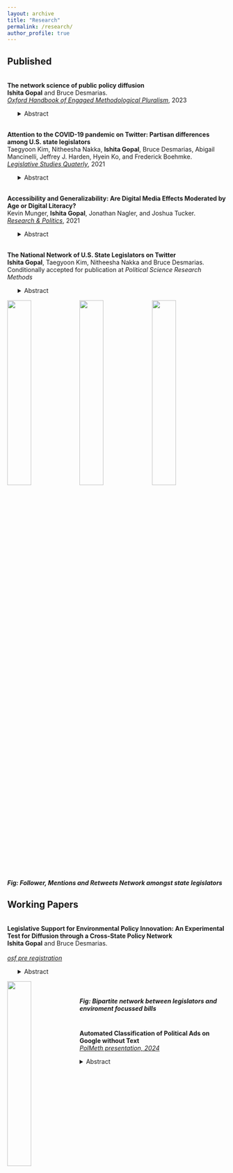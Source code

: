 ```yaml
---
layout: archive
title: "Research"
permalink: /research/
author_profile: true
---
```

<h2> Published </h2>

<br>**The network science of public policy diffusion**
<br>**Ishita Gopal** and Bruce Desmarias.
<br>[*Oxford Handbook of Engaged Methodological Pluralism*](https://academic.oup.com/edited-volume/52557/chapter-abstract/431321051?redirectedFrom=fulltext), 2023
<ul>
<details>
<summary> Abstract </summary>

For over half a century, rigorous empirical analysis of the patterns according to which policies spread across governments has lead to the substantial accumulation of knowledge regarding the attributes of governments and policies that predict the spread of policy. Recently, a more thorough integration of policy diffusion research with relational and network approaches to analysis has led to insights regarding the pathways that connect governments and facilitate the diffusion of policies. In this chapter we review recent developments regarding network approaches to policy diffusion research, and unify these findings and ideas as the, ``network science of public policy diffusion.'' We also offer guidance regarding directions in which the study of policy diffusion research can be advanced through network scientific approaches. Specifically, we suggest that researchers look to the policy networks literature for theoretical innovations, and that the adoption of multilayer network analysis methods would facilitate substantial advancements in the empirical analysis of the systems determinants of public policy diffusion.

</details>
</ul>

<br>**Attention to the COVID-19 pandemic on Twitter: Partisan differences among U.S. state legislators**
<br>Taegyoon Kim, Nitheesha Nakka, **Ishita Gopal**, Bruce Desmarias, Abigail Mancinelli, Jeffrey J. Harden, Hyein Ko, and Frederick Boehmke.
<br>[*Legislative Studies Quaterly*](https://onlinelibrary.wiley.com/doi/10.1111/lsq.12367), 2021
<ul>
    <details>
    <summary> Abstract </summary>
      Subnational governments in the United States have taken the lead on many aspects of the response to the COVID-19 pandemic. Variation in government activity across states offers the opportunity to analyze responses in comparable settings. We study a common and informative activity among state officials—state legislators’ attention to the pandemic on Twitter. We find that legislators’ attention to the pandemic strongly correlates with the number of cases in the legislator’s state, the national count of new deaths, and the number of pandemic-related public policies passed within the legislator’s state. Furthermore, we find that the degree of responsiveness to pandemic indicators differs significantly across political parties, with Republicans exhibiting weaker responses, on average. Lastly, we find significant differences in the content of tweets about the pandemic by Democratic and Republican legislators, with Democrats focused on health indicators and impacts, and Republicans focused on business impacts and opening the economy.
    </details>
</ul>

<br>**Accessibility and Generalizability: Are Digital Media Effects Moderated by Age or Digital Literacy?**
<br>Kevin Munger, **Ishita Gopal**, Jonathan Nagler, and Joshua Tucker.
<br>[*Research & Politics*](https://journals.sagepub.com/doi/full/10.1177/20531680211016968), 2021
<ul>
<details> <summary> Abstract </summary>
An emerging empirical regularity suggests that older people use and respond to social media very differently than younger people. Older people are the fastest-growing population of Internet and social media users in the US, and this heterogeneity will soon become central to online politics. However, many important experiments in this field have been conducted on online samples that do not contain enough older people to be useful to generalize to the current population of Internet users; this issue is more pronounced for studies that are even a few years old. In this paper, we report the results of replicating two experiments involving social media (specifically, Facebook) conducted on one such sample lacking older users (Amazon’s Mechanical Turk) using a source of online subjects which does contain sufficient variation in subject age. We add a standard battery of questions designed to explicitly measure digital literacy. We find evidence of significant treatment effect heterogeneity in subject age and digital literacy in the replication of one of the two experiments. This result is an example of limitations to generalizability of research conducted on samples where selection is related to treatment effect heterogeneity; specifically, this result indicates that Mechanical Turk should not be used to recruit subjects when researchers suspect treatment effect heterogeneity in age or digital literacy, as we argue should be the case for research on digital media effects. </details>
</ul>

<br>**The National Network of U.S. State Legislators on Twitter**
<br>**Ishita Gopal**, Taegyoon Kim, Nitheesha Nakka and Bruce Desmarias. 
<br>Conditionally accepted for publication at *Political Science Research Methods*
<ul>
<details> <summary> Abstract </summary>
Networks among legislators shape politics and policymaking within legislative institutions. In past work on legislative networks, the ties between legislators have been defined on those who serve in the same legislature or chamber. Online information networks, which have been found to play important roles in legislative communication at the national level, are not bounded by individual legislative bodies.  We collect original data for over four thousand U.S. state legislators and study patterns of connection among them on Twitter.  We look at three types of Twitter networks---follower, retweets, and mentions.  We describe these networks and estimate the relationships between ties and salient attributes of legislators. We find that networks are organized largely along geographic and partisan lines and that identity attributes---namely gender and race---exhibit strong associations with the formation of ties. </details>
</ul>


<img src="{{ishitagopal.github.io}}/images/follower_net.png" style="float: left; width: 33%; margin-bottom: 0.5em;">
<img src="{{ishitagopal.github.io}}/images/mentions_net.png" style="float: left; width: 33%; margin-bottom: 0.5em;">
<img src="{{ishitagopal.github.io}}/images/rt_net.png" style="float: left; width: 33%; margin-bottom: 0.5em;">
<div style="page-break-after: always; visibility: hidden"> \pagebreak </div>
<p style="text-align: center;"> <h5>Fig: Follower, Mentions and Retweets Network amongst state legislators</h5> </p>


<h2> Working Papers </h2>

<br>**Legislative Support for Environmental Policy Innovation: An Experimental Test for Diffusion through a Cross-State Policy Network**
<br>**Ishita Gopal** and Bruce Desmarias.  
<br>[*osf pre registration*](https://osf.io/hb6mq)
<ul>
<details>
<summary> Abstract </summary>
In this registered report we describe a field experiment that has been designed to provide evidence of causal effects underlying the micro-foundations of public policy diffusion across the U.S. states. The aim of our study is to test how and if cross-state legislator level connections serve as a vector through which support for policies diffuses. We measure a novel cross-state legislative network dataset in which two legislators are connected through co-signing environmental policy statements organized by the National Caucus of Environmental Legislators. We propose to survey legislators' support for policies proposed in other states, and randomize the degree of information included in the policy description regarding support by other legislators in the network. Our study is situated to contribute to our understanding of state legislative politics, policy networks, and interest group politics. We focus on environmental policy due to the inherently nationalized consequences of state and local policy innovations.      
  
</details>
</ul>

<img src="{{ishitagopal.github.io}}/images/bi_partite_env.png" style="float: left; width: 33%; margin-bottom: 0.5em;">


<div style="page-break-after: always; visibility: hidden"> \pagebreak </div>
<h5>Fig: Bipartite network between legislators and enviroment focussed bills</h5>

<br>**Automated Classification of Political Ads on Google without Text**
<br> <a href="../files/Audio_classification_PolMeth24_Gopal.pdf" target="_blank">*PolMeth presentation, 2024* </a> 
<ul>
<details>
<summary> Abstract </summary>
<br>This paper tests if we can exclusively use audio features and build language agnostic classification models to identify attack/negative advertising. We use transfer learning and train the Wave2Vec2 model on a dataset of 10000 televised ads shown in the US collected. The audio classifier has an accuracy of 85% in identifying negative ads. We then test how well this model performs out of domain on a dataset of political ads shown on Google in the US. 
</details>
</ul>